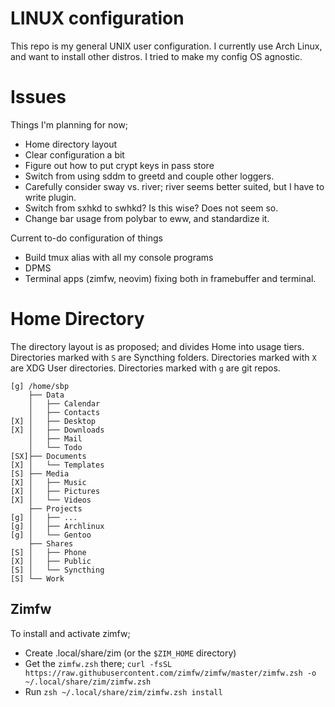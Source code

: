 # LINUX configuration

This repo is my general UNIX user configuration.
I currently use Arch Linux, and want to install other distros.
I tried to make my config OS agnostic.

# Issues

Things I'm planning for now;

* Home directory layout
* Clear configuration a bit
* Figure out how to put crypt keys in pass store
* Switch from using sddm to greetd and couple other loggers.
* Carefully consider sway vs. river; river seems better suited, but I have to write plugin.
* Switch from sxhkd to swhkd? Is this wise? Does not seem so.
* Change bar usage from polybar to eww, and standardize it.

Current to-do configuration of things

* Build tmux alias with all my console programs
* DPMS
* Terminal apps (zimfw, neovim) fixing both in framebuffer and terminal.

# Home Directory

The directory layout is as proposed; and divides Home into usage tiers.
Directories marked with `S` are Syncthing folders.
Directories marked with `X` are XDG User directories.
Directories marked with `g` are git repos.

```
[g] /home/sbp
    ├── Data
    │   ├── Calendar
    │   ├── Contacts
[X] │   ├── Desktop
[X] │   ├── Downloads
    │   ├── Mail
    │   └── Todo
[SX]├── Documents
[X] │   └── Templates
[S] ├── Media
[X] │   ├── Music
[X] │   ├── Pictures
[X] │   └── Videos
    ├── Projects
[g] │   ├── ...
[g] │   ├── Archlinux
[g] │   └── Gentoo
    ├── Shares
[S] │   ├── Phone
[X] │   ├── Public
[S] │   └── Syncthing
[S] └── Work
```

## Zimfw

To install and activate zimfw;

* Create .local/share/zim (or the `$ZIM_HOME` directory)
* Get the `zimfw.zsh` there;
`curl -fsSL https://raw.githubusercontent.com/zimfw/zimfw/master/zimfw.zsh -o ~/.local/share/zim/zimfw.zsh`
* Run `zsh ~/.local/share/zim/zimfw.zsh install`
